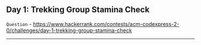 ## Day 1: Trekking Group Stamina Check

`Question` - https://www.hackerrank.com/contests/acm-codexpress-2-0/challenges/day-1-trekking-group-stamina-check

---
